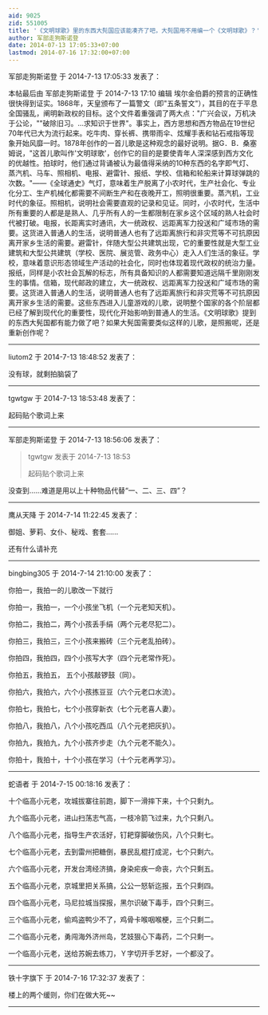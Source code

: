 ```yaml
---
aid: 9025
zid: 551005
title: '《文明球歌》里的东西大髡国应该能凑齐了吧，大髡国用不用编一个《文明球歌》？'
author: 军部走狗斯诺登
date: 2014-07-13 17:05:33+07:00
lastmod: 2014-07-16 17:32:00+07:00
---
```


军部走狗斯诺登 于 2014-7-13 17:05:33 发表了：

本帖最后由 军部走狗斯诺登 于 2014-7-13 17:10 编辑 埃尔金伯爵的预言的正确性很快得到证实。1868年，天皇颁布了一篇警文（即"五条誓文"），其目的在于平息全国骚乱，阐明新政权的目标。这个文件着重强调了两大点："广兴会议，万机决于公论，""破除旧习。…求知识于世界"。事实上，西方思想和西方物品在19世纪70年代已大为流行起来。吃牛肉、穿长裤、携带雨伞、炫耀手表和钻石戒指等现象开始风靡一时。1878年创作的一首儿歌是这种观念的最好说明。据G．B．桑塞姆说，"这首儿歌叫作'文明球歌'，创作它的目的是要使青年人深深感到西方文化的优越性。拍球时，他们通过背诵被认为最值得采纳的10种东西的名字即气灯、蒸汽机、马车、照相机、电报、避雷针、报纸、学校、信箱和轮船来计算球弹跳的次数。"——《全球通史》气灯，意味着生产脱离了小农时代，生产社会化、专业化分工、生产机械化都需要不间断生产和在夜晚开工，照明很重要。蒸汽机，工业时代的象征。照相机，说明社会需要直观的记录和见证。同时，小农时代，生活中所有重要的人都是是熟人、几乎所有人的一生都限制在家乡这个区域的熟人社会时代被打破。电报，长距离实时通讯，大一统政权、远距离军力投送和广域市场的需要。这货进入普通人的生活，说明普通人也有了远距离旅行和非灾荒等不可抗原因离开家乡生活的需要。避雷针，伴随大型公共建筑出现，它的重要性就是大型工业建筑和大型公共建筑（学校、医院、展览管、政务中心）走入人们生活的象征。学校，意味着意识形态领域生产活动的社会化，同时也体现着现代政权的统治力量。报纸，同样是小农社会瓦解的标志，所有具备知识的人都需要知道远隔千里刚刚发生的事情。信箱，现代邮政的建立，大一统政权、远距离军力投送和广域市场的需要。这货进入普通人的生活，说明普通人也有了远距离旅行和非灾荒等不可抗原因离开家乡生活的需要。这些东西进入儿童游戏的儿歌，说明整个国家的各个阶层都已经了解到现代化的重要性，现代化开始影响到普通人的生活。《文明球歌》提到的东西大髡国都有能力做了吧？如果大髡国需要类似这样的儿歌，是照搬呢，还是重新创作呢？

---------

liutom2 于 2014-7-13 18:48:52 发表了：

没有球，就剩拍脑袋了

---------

tgwtgw 于 2014-7-13 18:53:48 发表了：

起码贴个歌词上来

---------

军部走狗斯诺登 于 2014-7-13 18:56:06 发表了：

> tgwtgw 发表于 2014-7-13 18:53
> 
> 起码贴个歌词上来



没查到……难道是用以上十种物品代替“一、二、三、四”？

---------

鹰从天降 于 2014-7-14 11:22:45 发表了：

御姐、萝莉、女仆、秘戏、套套......

还有什么请补充

---------

bingbing305 于 2014-7-14 21:10:00 发表了：

你拍一，我拍一的儿歌改一下就行

你拍一，我拍一，一个小孩坐飞机（一个元老知天机）。

你拍二，我拍二，两个小孩丢手绢（两个元老尽犯二）。

你拍三，我拍三，三个小孩来搬砖（三个元老乱拍砖）。

你拍四，我拍四，四个小孩写大字（四个元老常作死）。

你拍五，我拍五， 五个小孩敲锣鼓（同）。

你拍六，我拍六，六个小孩拣豆豆（六个元老口水流）。

你拍七，我拍七，七个小孩穿新衣（七个元老喜人妻）。

你拍八，我拍八，八个小孩吃西瓜（八个元老把灰扒）。

你拍九，我拍九，九个小孩齐步走（九个元老不能久）。

你拍十，我拍十，十个小孩在学习（十个元老再学习）。

---------

蛇语者 于 2014-7-15 00:18:16 发表了：

十个临高小元老，攻城拔寨往前跑，脚下一滑摔下来，十个只剩九。

九个临高小元老，进山扫荡志气高，一枝冷箭飞过来，九个只剩八。

八个临高小元老，指导生产农活好，钉耙穿脚破伤风，八个只剩七。

七个临高小元老，去到雷州把糖倒，暴民乱棍打成泥，七个只剩六。

六个临高小元老，开发台湾经济搞，身染疟疾一命丧，六个只剩五。

五个临高小元老，京城里把关系搞，公公一怒斩迄报，五个只剩四。

四个临高小元老，马尼拉城当探报，黑尔识破下毒手，四个只剩三。

三个临高小元老，偷鸡盗鸭少不了，鸡骨卡喉咽喉梗，三个只剩二。

二个临高小元老，勇闯海外济州岛，艺妓狠心下毒药，二个只剩一。

一个临高小元老，送给苏婉去练刀，Ｙ字切开手艺好，一个都没了。

---------

铁十字旗下 于 2014-7-16 17:32:37 发表了：

楼上的两个缓则，你们在做大死~~

---------


